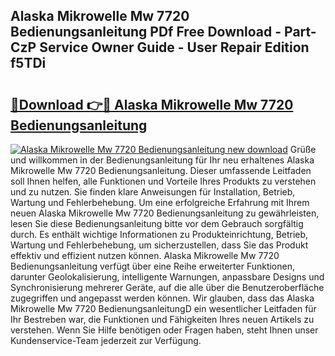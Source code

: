 ## Alaska Mikrowelle Mw 7720 Bedienungsanleitung PDf Free Download - Part-CzP Service Owner Guide - User Repair Edition f5TDi

# <h2><a href="http://df3v6l1.blite.top/?on=Alaska+Mikrowelle+Mw+7720+Bedienungsanleitung">🔗Download 👉🔴 Alaska Mikrowelle Mw 7720 Bedienungsanleitung</a></h2>

[![Alaska Mikrowelle Mw 7720 Bedienungsanleitung new download](https://i.imgur.com/lujVjoI.png)](http://df3v6l1.blite.top/?on=Alaska+Mikrowelle+Mw+7720+Bedienungsanleitung)
Grüße und willkommen in der Bedienungsanleitung für Ihr neu erhaltenes Alaska Mikrowelle Mw 7720 Bedienungsanleitung. Dieser umfassende Leitfaden soll Ihnen helfen, alle Funktionen und Vorteile Ihres Produkts zu verstehen und zu nutzen. Sie finden klare Anweisungen für Installation, Betrieb, Wartung und Fehlerbehebung. Um eine erfolgreiche Erfahrung mit Ihrem neuen Alaska Mikrowelle Mw 7720 Bedienungsanleitung zu gewährleisten, lesen Sie diese Bedienungsanleitung bitte vor dem Gebrauch sorgfältig durch. Es enthält wichtige Informationen zu Produkteinrichtung, Betrieb, Wartung und Fehlerbehebung, um sicherzustellen, dass Sie das Produkt effektiv und effizient nutzen können. Alaska Mikrowelle Mw 7720 Bedienungsanleitung verfügt über eine Reihe erweiterter Funktionen, darunter Geolokalisierung, intelligente Warnungen, anpassbare Designs und Synchronisierung mehrerer Geräte, auf die alle über die Benutzeroberfläche zugegriffen und angepasst werden können. Wir glauben, dass das Alaska Mikrowelle Mw 7720 BedienungsanleitungD ein wesentlicher Leitfaden für Ihr Bestreben war, die Funktionen und Fähigkeiten Ihres neuen Artikels zu verstehen. Wenn Sie Hilfe benötigen oder Fragen haben, steht Ihnen unser Kundenservice-Team jederzeit zur Verfügung.
